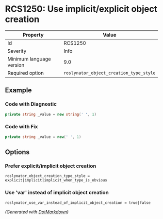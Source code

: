 # RCS1250: Use implicit/explicit object creation

| Property                 | Value                                   |
| ------------------------ | --------------------------------------- |
| Id                       | RCS1250                                 |
| Severity                 | Info                                    |
| Minimum language version | 9\.0                                    |
| Required option          | `roslynator_object_creation_type_style` |

## Example

### Code with Diagnostic

```csharp
private string _value = new string(' ', 1)
```

### Code with Fix

```csharp
private string _value = new(' ', 1)
```

## Options

### Prefer explicit/implicit object creation

```editorconfig
roslynator_object_creation_type_style = explicit|implicit|implicit_when_type_is_obvious
```

### Use 'var' instead of implicit object creation

```editorconfig
roslynator_use_var_instead_of_implicit_object_creation = true|false
```


*\(Generated with [DotMarkdown](http://github.com/JosefPihrt/DotMarkdown)\)*